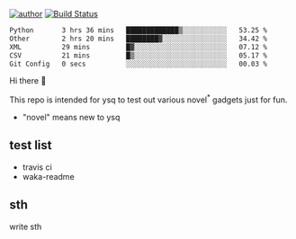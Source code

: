 [![author](https://img.shields.io/badge/author-ysq-green)](https://github.com/Yang-Shiqin)
[![Build Status](https://app.travis-ci.com/Yang-Shiqin/testall.svg?branch=main)](https://app.travis-ci.com/Yang-Shiqin/testall)

<!--START_SECTION:waka-->

```txt
Python       3 hrs 36 mins   █████████████▒░░░░░░░░░░░   53.25 %
Other        2 hrs 20 mins   ████████▓░░░░░░░░░░░░░░░░   34.42 %
XML          29 mins         █▓░░░░░░░░░░░░░░░░░░░░░░░   07.12 %
CSV          21 mins         █▒░░░░░░░░░░░░░░░░░░░░░░░   05.17 %
Git Config   0 secs          ░░░░░░░░░░░░░░░░░░░░░░░░░   00.03 %
```

<!--END_SECTION:waka-->

Hi there 👋

This repo is intended for ysq to test out various novel<sup>*</sup> gadgets just for fun.

- "novel" means new to ysq

## test list
- travis ci
- waka-readme


## sth
write sth

